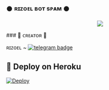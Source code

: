 ### 𒊹︎︎︎ ʀɪᴢᴏᴇʟ ʙᴏᴛ sᴘᴀᴍ 𒊹︎︎︎︎︎

<p align="center">
  <img src="https://telegra.ph/file/3f545529ce7328a4b23ef.jpg">
</p>
### 🖤 ᴄʀᴇᴀᴛᴏʀ 🖤

ʀɪᴢᴏᴇʟ ~ [![telegram badge](https://img.shields.io/badge/RiZoeL-30302f?style=for-the-badge&logo=telegram)](https://t.me/TheRiZoeL)

## 🚀 Deploy on Heroku 
[![Deploy](https://www.herokucdn.com/deploy/button.svg)](https://dashboard.heroku.com/new?template=https%3A%2F%2Fgithub.com%2FMrRizoel%2FBotSpam)



